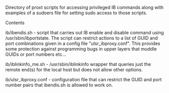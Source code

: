 Directory of proxt scripts for accessing privileged IB commands
along with examples of a sudoers file for setting sudo access
to those scripts.

Contents

 ib/ibendis.sh        - script that carries out IB enable and disable command
                        using /usr/sbin/ibportstate. The script can restrict
                        actions to a list of GUID and port combinations given
                        in a config file "ulsr_ibproxy.conf". This provides
                        some protection against programming bugs in upper layers
                        that muddle GUIDs or port numbers etc...
           

 ib/iblinkinfo_me.sh  - /usr/sbin/iblinkinfo wrapper that queries just the
                        remote end(s) for the local host but does not allow
                        other options.

 ib/ulsr_ibproxy.conf - configuration file that can restrict the GUID and port
                        number pairs that ibendis.sh is allowed to work on.
